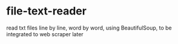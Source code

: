 # file-text-reader
read txt files line by line, word by word, using BeautifulSoup, to be integrated to web scraper later
